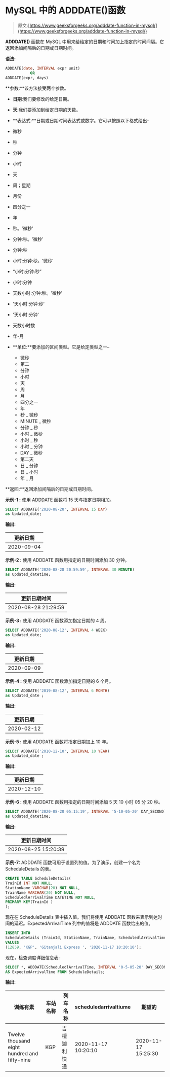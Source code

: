 # MySQL 中的 ADDDATE()函数

> 原文:[https://www.geeksforgeeks.org/adddate-function-in-mysql/](https://www.geeksforgeeks.org/adddate-function-in-mysql/)

**ADDDATE()** 函数在 MySQL 中用来给给定的日期和时间加上指定的时间间隔。它返回添加间隔后的日期或日期时间。

**语法:**

```sql
ADDDATE(date, INTERVAL expr unit)
           OR
ADDDATE(expr, days)

```

**参数:**该方法接受两个参数。

*   **日期**:我们要修改的给定日期。
*   **天**:我们要添加到给定日期的天数。
*   **表达式:**日期或日期时间表达式或数字。它可以按照以下格式给出–

*   微秒
*   秒
*   分钟
*   小时
*   天
*   周；星期
*   月份
*   四分之一
*   年
*   秒。'微秒'
*   分钟:秒。'微秒'
*   分钟:秒
*   小时:分钟:秒。'微秒'
*   “小时:分钟:秒”
*   小时:分钟
*   天数小时:分钟:秒。'微秒'
*   '天小时:分钟:秒'
*   '天小时:分钟'
*   天数小时数
*   年-月

*   **单位:**要添加的区间类型。它是给定类型之一–
    *   微秒
    *   第二
    *   分钟
    *   小时
    *   天
    *   周
    *   月
    *   四分之一
    *   年
    *   秒 _ 微秒
    *   MINUTE _ 微秒
    *   分钟 _ 秒
    *   小时 _ 微秒
    *   小时 _ 秒
    *   小时 _ 分钟
    *   DAY _ 微秒
    *   第二天
    *   日 _ 分钟
    *   日 _ 小时
    *   年 _ 月

**返回:**返回添加间隔后的日期或日期时间。

**示例-1 :**
使用 ADDDATE 函数将 15 天与指定日期相加。

```sql
SELECT ADDDATE('2020-08-20', INTERVAL 15 DAY) 
as Updated_date;

```

**输出:**

| 更新日期 |
| --- |
| 2020-09-04 |

**示例-2 :**
使用 ADDDATE 函数用指定的日期时间添加 30 分钟。

```sql
SELECT ADDDATE('2020-08-28 20:59:59', INTERVAL 30 MINUTE) 
as Updated_datetime;

```

**输出:**

| 更新日期时间 |
| --- |
| 2020-08-28 21:29:59 |

**示例-3 :**
使用 ADDDATE 函数添加指定日期的 4 周。

```sql
SELECT ADDDATE('2020-08-12', INTERVAL 4 WEEK) 
as Updated_date;

```

**输出:**

| 更新日期 |
| --- |
| 2020-09-09 |

**示例-4 :**
使用 ADDDATE 函数添加指定日期的 6 个月。

```sql
SELECT ADDDATE('2019-08-12', INTERVAL 6 MONTH) 
as Updated_date ;

```

**输出:**

| 更新日期 |
| --- |
| 2020-02-12 |

**示例-5 :**
使用 ADDDATE 函数将指定日期加上 10 年。

```sql
SELECT ADDDATE('2010-12-10', INTERVAL 10 YEAR) 
as Updated_date ;

```

**输出:**

| 更新日期 |
| --- |
| 2020-12-10 |

**示例-6 :**
使用 ADDDATE 函数用指定的日期时间添加 5 天 10 小时 05 分 20 秒。

```sql
SELECT ADDDATE('2020-08-20 05:15:19', INTERVAL '5-10-05-20' DAY_SECOND) 
as Updated_datetime;

```

**输出:**

| 更新日期时间 |
| --- |
| 2020-08-25 15:20:39 |

**示例-7:**
ADDDATE 函数可用于设置列的值。为了演示，创建一个名为 ScheduleDetails 的表。

```sql
CREATE TABLE ScheduleDetails(
TrainId INT NOT NULL,
StationName VARCHAR(20) NOT NULL,
TrainName VARCHAR(20) NOT NULL,
ScheduledlArrivalTime DATETIME NOT NULL,
PRIMARY KEY(TrainId )
);
```

现在在 ScheduleDetails 表中插入值。我们将使用 ADDDATE 函数来表示到达时间的延迟。ExpectedArrivalTime 列中的值将是 ADDDATE 函数给出的值。

```sql
INSERT INTO  
ScheduleDetails (TrainId, StationName, TrainName, ScheduledlArrivalTime )
VALUES
(12859, 'KGP', 'Gitanjali Express ', '2020-11-17 10:20:10');
```

现在，检查调度详细信息表:

```sql
SELECT *, ADDDATE(ScheduledlArrivalTime, INTERVAL '0-5-05-20' DAY_SECOND)  
AS ExpectedArrivalTime FROM ScheduleDetails;

```

**输出:**

| 训练有素 | 车站名称 | 列车名称 | scheduledarrivaltiume | 期望的 |
| --- | --- | --- | --- | --- |
| Twelve thousand eight hundred and fifty-nine | KGP | 吉檀迦利快递 | 2020-11-17 10:20:10 | 2020-11-17 15:25:30 |